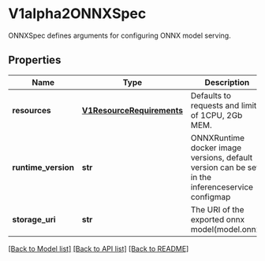 # V1alpha2ONNXSpec

ONNXSpec defines arguments for configuring ONNX model serving.
## Properties
Name | Type | Description | Notes
------------ | ------------- | ------------- | -------------
**resources** | [**V1ResourceRequirements**](V1ResourceRequirements.md) | Defaults to requests and limits of 1CPU, 2Gb MEM. | [optional] 
**runtime_version** | **str** | ONNXRuntime docker image versions, default version can be set in the inferenceservice configmap | [optional] 
**storage_uri** | **str** | The URI of the exported onnx model(model.onnx) | 

[[Back to Model list]](../README.md#documentation-for-models) [[Back to API list]](../README.md#documentation-for-api-endpoints) [[Back to README]](../README.md)


